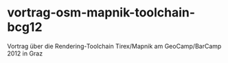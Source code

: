 vortrag-osm-mapnik-toolchain-bcg12
==================================

Vortrag über die Rendering-Toolchain Tirex/Mapnik am GeoCamp/BarCamp 2012 in Graz